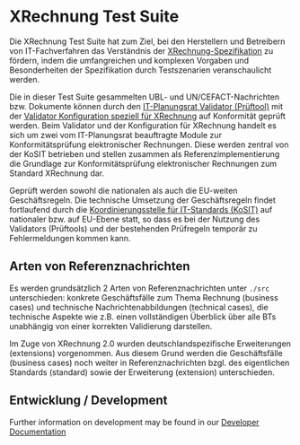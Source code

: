 # XRechnung Test Suite

Die XRechnung Test Suite hat zum Ziel, bei den Herstellern und Betreibern von IT-Fachverfahren
das Verständnis der [XRechnung-Spezifikation](https://www.xoev.de/de/xrechnung) zu fördern, indem die umfangreichen und komplexen
Vorgaben und Besonderheiten der Spezifikation durch Testszenarien veranschaulicht werden.

Die in dieser Test Suite gesammelten UBL- und UN/CEFACT-Nachrichten bzw. Dokumente können durch den [IT-Planungsrat Validator (Prüftool)](https://github.com/itplr-kosit/validator) mit der [Validator Konfiguration speziell für XRechnung](https://github.com/itplr-kosit/validator-configuration-xrechnung) auf Konformität geprüft werden. Beim Validator und der Konfiguration für XRechnung handelt es sich um zwei vom IT-Planungsrat beauftragte Module zur Konformitätsprüfung elektronischer Rechnungen. Diese werden zentral von der KoSIT betrieben und stellen zusammen als Referenzimplementierung die Grundlage zur Konformitätsprüfung elektronischer Rechnungen zum Standard XRechnung dar.

Geprüft werden sowohl die nationalen als auch die EU-weiten Geschäftsregeln. Die technische Umsetzung der Geschäftsregeln findet fortlaufend durch die [Koordinierungsstelle für IT-Standards (KoSIT)](https://www.xoev.de/) auf nationaler bzw. auf EU-Ebene statt, so dass es bei der Nutzung des Validators (Prüftools) und der bestehenden Prüfregeln temporär zu Fehlermeldungen kommen kann.


## Arten von Referenznachrichten

Es werden grundsätzlich 2 Arten von Referenznachrichten unter `./src` unterschieden: konkrete Geschäftsfälle zum Thema Rechnung (business cases) und technische Nachrichtenabbildungen (technical cases), die technische Aspekte wie z.B. einen vollständigen Überblick über alle BTs unabhängig von einer korrekten Validierung darstellen.

Im Zuge von XRechnung 2.0 wurden deutschlandspezifische Erweiterungen (extensions) vorgenommen. Aus diesem Grund werden die Geschäftsfälle (business cases) noch weiter in Referenznachrichten bzgl. des eigentlichen Standards (standard) sowie der Erweiterung (extension) unterschieden.


## Entwicklung / Development

Further information on development may be found in our [Developer Documentation](./docs/development.md)

